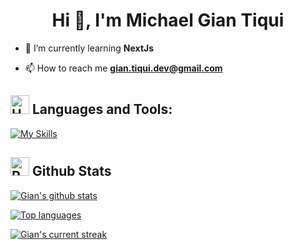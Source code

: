 <h1 align="center">Hi 👋, I'm Michael Gian Tiqui</h1>

- 🌱 I’m currently learning **NextJs**

- 📫 How to reach me **gian.tiqui.dev@gmail.com**

## <img src="https://raw.githubusercontent.com/Tarikul-Islam-Anik/Animated-Fluent-Emojis/master/Emojis/Objects/Hammer%20and%20Wrench.png" alt="Hammer and Wrench" width="30" height="30" /> **Languages and Tools:**  

[![My Skills](https://skillicons.dev/icons?i=html,css,tailwind,bootstrap,js,ts,php,python,java,cpp,androidstudio,react,next,nest,laravel,django,dotnet,vite,expressjs,nodejs,mysql,postgresql,mongodb,firebase,prisma,md,git,github,vscode,jest,postman,stackoverflow&perline=13)](#)

## <img src="https://raw.githubusercontent.com/Tarikul-Islam-Anik/Animated-Fluent-Emojis/master/Emojis/Travel%20and%20places/Rocket.png" alt="Rocket" width="30" height="30" /> Github Stats 

 [![Gian's github stats](https://bad-apple-github-readme.vercel.app/api?username=gian-tiqui&show_icons=true&count_private=true&line_height=20&icon_color=00b3ff&theme=blue-green&title_color=00b3ff)](#)
 
 [![Top languages](https://github-readme-mwendwa.vercel.app/api/top-langs/?username=gian-tiqui&layout=compact&count_private=true&theme=blue-green&title_color=00b3ff)](#)

[![Gian's current streak](https://streak-stats.demolab.com/?user=gian-tiqui&count_private=true&theme=blue-green&title_color=00b3ff)](#)
